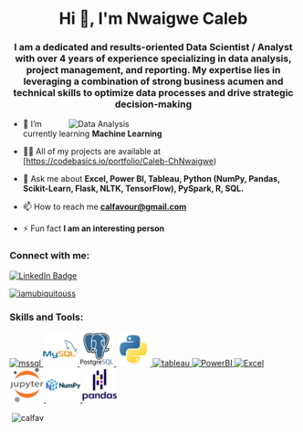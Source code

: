 
<h1 align="center">Hi 👋, I'm Nwaigwe Caleb</h1>
<h3 align="center">I am a dedicated and results-oriented Data Scientist / Analyst with over 4 years of experience specializing in data analysis, project management, and reporting. My expertise lies in leveraging a combination of strong business acumen and technical skills to optimize data processes and drive strategic decision-making</h3>
<img align="right" alt="Data Analysis" width="400" src="https://assets-global.website-files.com/5c19020c997c25514d17d86f/61304afeafa2c126c1aa53d4_Business%20Plan.gif"/>




- 🌱 I’m currently learning **Machine Learning**

- 👨‍💻 All of my projects are available at [https://codebasics.io/portfolio/Caleb-ChNwaigwe)

- 💬 Ask me about **Excel, Power BI, Tableau, Python (NumPy, Pandas, Scikit-Learn, Flask, NLTK, TensorFlow), PySpark, R, SQL.**

- 📫 How to reach me **calfavour@gmail.com**

- ⚡ Fun fact **I am an interesting person**

<h3 align="left">Connect with me:</h3>
<p align="left">
<a href="https://www.linkedin.com/in/caleb-nwaigwe/" rel="nofollow">
    <img src="https://camo.githubusercontent.com/e0278098417dddf9727cfee70a5eb84af38a20705b3bded56cf91cb5feb29d7d/68747470733a2f2f696d672e736869656c64732e696f2f62616467652f4c696e6b6564496e2d626c75653f7374796c653d666f722d7468652d6261646765266c6f676f3d6c696e6b6564696e266c6f676f436f6c6f723d7768697465" alt="LinkedIn Badge" data-canonical-src="https://img.shields.io/badge/LinkedIn-blue?style=for-the-badge&amp;logo=linkedin&amp;logoColor=white" style="max-width: 100%;">
  </a>
<p align="left"> <a href="https://twitter.com/iamubiquitouss" target="blank"><img src="https://img.shields.io/twitter/follow/iamubiquitouss?logo=twitter&style=for-the-badge" alt="iamubiquitouss" /></a> </p>

</p>

<h3 align="left">Skills and Tools:</h3>
<p align="left"> <a href="https://www.microsoft.com/en-us/sql-server" target="_blank" rel="noreferrer"> <img src="https://www.svgrepo.com/show/303229/microsoft-sql-server-logo.svg" alt="mssql" width="60" height="60" style="max-width: 100%;"> </a> <a href="https://www.mysql.com/" target="_blank" rel="noreferrer"> <img src="https://raw.githubusercontent.com/devicons/devicon/master/icons/mysql/mysql-original-wordmark.svg" alt="mysql" width="60" height="60" style="max-width: 100%;"> </a> <a href="https://www.postgresql.org" target="_blank" rel="noreferrer"> <img src="https://raw.githubusercontent.com/devicons/devicon/master/icons/postgresql/postgresql-original-wordmark.svg" alt="postgresql" width="60" height="60" style="max-width: 100%;"> </a> <a href="https://www.python.org" target="_blank" rel="noreferrer"> <img src="https://raw.githubusercontent.com/devicons/devicon/master/icons/python/python-original.svg" alt="python" width="60" height="60" style="max-width: 100%;"> </a> <a href="https://public.tableau.com/app/profile/caleb.nwaigwe/vizzes" target="_blank" rel="noreferrer"> <img src="https://cdn.worldvectorlogo.com/logos/tableau-software.svg" alt="tableau" width="60" height="60" style="max-width: 100%;"> </a> <a href="https://www.microsoft.com/en-us/download" target="_blank" rel="noreferrer"> <img src="https://github.com/microsoft/PowerBI-Icons/raw/main/PNG/Desktop.png" title="PowerBI" alt="PowerBI" width="60" height="60" style="max-width: 100%;"> </a> <a href="" target="_blank" rel="noreferrer"> <img src="https://www.logo.wine/a/logo/Microsoft_Excel/Microsoft_Excel-Logo.wine.svg" alt="Excel" width="60" height="60" style="max-width: 100%;"> </a> <a href="https://www.jupyter.org" target="_blank" rel="noreferrer"> <img src="https://github.com/devicons/devicon/raw/master/icons/jupyter/jupyter-original-wordmark.svg" title="Jupyter" alt="Jupyter" width="60" height="60" style="max-width: 100%;"> </a> <a href="https://numpy.org/" target="_blank" rel="noreferrer"><img src="https://github.com/devicons/devicon/raw/master/icons/numpy/numpy-original-wordmark.svg" title="Numpy" alt="Numpy" width="60" height="60" style="max-width: 100%;"> </a> <a href="https://pandas.pydata.org/" target="_blank" rel="noreferrer"> <img src="https://github.com/devicons/devicon/raw/master/icons/pandas/pandas-original-wordmark.svg" title="Pandas" alt="Pandas" width="60" height="60" style="max-width: 100%;"> </a></p>   


<p>&nbsp;<img align="center" src="https://github-readme-stats.vercel.app/api?username=calfav&show_icons=true&locale=en" alt="calfav" /></p>

